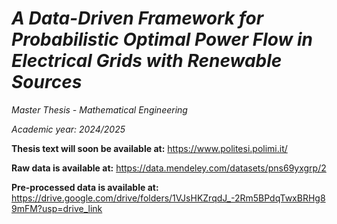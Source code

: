 # ***A Data-Driven Framework for Probabilistic Optimal Power Flow in Electrical Grids with Renewable Sources***

*Master Thesis - Mathematical Engineering*

*Academic year: 2024/2025*

**Thesis text will soon be available at:**
https://www.politesi.polimi.it/



**Raw data is available at:**
https://data.mendeley.com/datasets/pns69yxgrp/2

**Pre-processed data is available at:**
https://drive.google.com/drive/folders/1VJsHKZrqdJ_-2Rm5BPdqTwxBRHg89mFM?usp=drive_link
